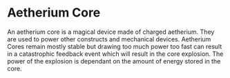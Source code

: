 # Aetherium Core

An aetherium core is a magical device made of charged aetherium. They are used to power other constructs and mechanical devices. Aetherium Cores remain mostly stable but drawing too much power too fast can result in a catastrophic feedback event which will result in the core explosion. The power of the explosion is dependant on the amount of energy stored in the core.